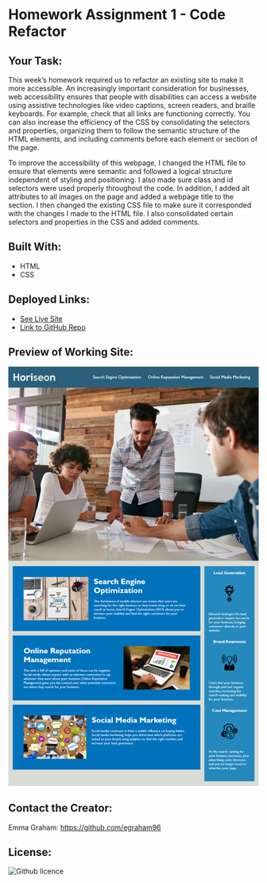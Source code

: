 # Homework Assignment 1 - Code Refactor

## Your Task:
This week’s homework required us to refactor an existing site to make it more accessible. An increasingly important consideration for businesses, web accessibility ensures that people with disabilities can access a website using assistive technologies like video captions, screen readers, and braille keyboards. For example, check that all links are functioning correctly. You can also increase the efficiency of the CSS by consolidating the selectors and properties, organizing them to follow the semantic structure of the HTML elements, and including comments before each element or section of the page.

To improve the accessibility of this webpage, I changed the HTML file to ensure that elements were semantic and followed a logical structure independent of styling and positioning. I also made sure class and id selectors were used properly throughout the code. In addition, I added alt attributes to all images on the page and added a webpage title to the <head> section. I then changed the existing CSS file to make sure it corresponded with the changes I made to the HTML file. I also consolidated certain selectors and properties in the CSS and added comments. 


## Built With:
* HTML
* CSS

## Deployed Links:
* [See Live Site](https://egraham96.github.io/Code-Refractor/)
* [Link to GitHub Repo](https://github.com/egraham96/Code-Refractor)
                                                                                        
## Preview of Working Site:
![Screenshot of Deployed Application](Assets/ScreenshotofDeployedApplication.png)

## Contact the Creator:
Emma Graham: https://github.com/egraham96

## License:
![Github licence](http://img.shields.io/badge/license-MIT-blue.svg)
